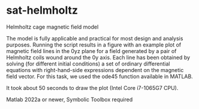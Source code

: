 # sat-helmholtz
Helmholtz cage magnetic field model

The model is fully applicable and practical for most design and analysis purposes. Running the script results in a figure with an example plot of magnetic field  lines in the 0yz plane for a field generated by a pair of Helmholtz coils wound around the 0y axis. Each line has been obtained by solving (for different initial conditions) a set of ordinary differential equations with right-hand-side expressions dependent on the magnetic field vector. For this task, we used the ode45 function available in MATLAB. 

It took about 50 seconds to draw the plot (Intel Core i7-1065G7 CPU).


Matlab 2022a or newer, Symbolic Toolbox required
